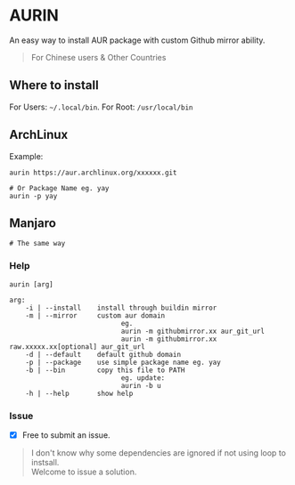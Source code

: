 # AURIN
An easy way to install AUR package with custom Github mirror ability.
> For Chinese users & Other Countries

## Where to install
For Users: `~/.local/bin`. For Root: `/usr/local/bin`

## ArchLinux
Example:
```
aurin https://aur.archlinux.org/xxxxxx.git

# Or Package Name eg. yay
aurin -p yay
```

## Manjaro
```
# The same way
```

### Help
```
aurin [arg]

arg:
    -i | --install    install through buildin mirror
    -m | --mirror     custom aur domain
                            eg.
                            aurin -m githubmirror.xx aur_git_url
                            aurin -m githubmirror.xx raw.xxxxx.xx[optional] aur_git_url
    -d | --default    default github domain
    -p | --package    use simple package name eg. yay
    -b | --bin        copy this file to PATH
                            eg. update:
                            aurin -b u
    -h | --help       show help
```

### Issue
- [x] Free to submit an issue.

> I don't know why some dependencies are ignored if not using loop to instsall.   
> Welcome to issue a solution.   
